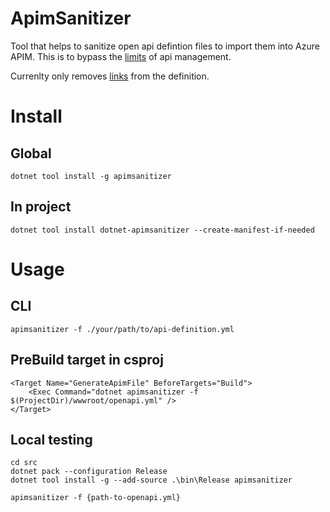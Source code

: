 # ApimSanitizer
Tool that helps to sanitize open api defintion files to import them into Azure APIM.
This is to bypass the [limits](https://learn.microsoft.com/en-us/azure/api-management/api-management-api-import-restrictions#unsupported) of api management.

Currenlty only removes [links](https://swagger.io/docs/specification/v3_0/links/) from the definition.


# Install

## Global
```
dotnet tool install -g apimsanitizer
```

## In project
```
dotnet tool install dotnet-apimsanitizer --create-manifest-if-needed
```

# Usage

## CLI
```
apimsanitizer -f ./your/path/to/api-definition.yml
```

## PreBuild target in csproj
```(xml)
<Target Name="GenerateApimFile" BeforeTargets="Build">
    <Exec Command="dotnet apimsanitizer -f $(ProjectDir)/wwwroot/openapi.yml" />
</Target>
```

## Local testing

```
cd src
dotnet pack --configuration Release
dotnet tool install -g --add-source .\bin\Release apimsanitizer

apimsanitizer -f {path-to-openapi.yml}
```
